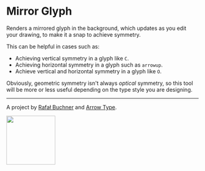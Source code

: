 # Mirror Glyph

Renders a mirrored glyph in the background, which updates as you edit your drawing, to make it a snap to achieve symmetry.

This can be helpful in cases such as:
- Achieving vertical symmetry in a glyph like `C`.
- Achieving horizontal symmetry in a glyph such as `arrowup`.
- Achieve vertical and horizontal symmetry in a glyph like `O`.

Obviously, geometric symmetry isn't always _optical_ symmetry, so this tool will be more or less useful depending on the type style you are designing.

---

A project by [Rafał Buchner](http://rafalbuchner.com) and [Arrow Type](https://arrowtype.com).

<img src="https://media.giphy.com/media/60rUZAj7OHOiCsbPJY/giphy.gif" width="128" height="128">